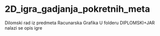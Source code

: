 # 2D_igra_gadjanja_pokretnih_meta
 Dilomski rad iz predmeta Racunarska Grafika
 U folderu DIPLOMSKI+JAR nalazi se opis igre
